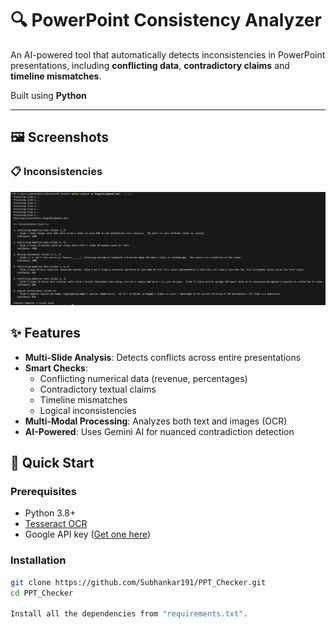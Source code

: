 # 🔍 PowerPoint Consistency Analyzer

An AI-powered tool that automatically detects inconsistencies in PowerPoint presentations, including **conflicting data**, **contradictory claims** and **timeline mismatches**.

Built using **Python**

---

## 🖼️ Screenshots

### 📋 Inconsistencies
![Result](./screenshot/Screenshot_1.png)


## ✨ Features

- **Multi-Slide Analysis**: Detects conflicts across entire presentations
- **Smart Checks**:
  - Conflicting numerical data (revenue, percentages)
  - Contradictory textual claims
  - Timeline mismatches
  - Logical inconsistencies
- **Multi-Modal Processing**: Analyzes both text and images (OCR)
- **AI-Powered**: Uses Gemini AI for nuanced contradiction detection

## 🚀 Quick Start

### Prerequisites
- Python 3.8+
- [Tesseract OCR](https://github.com/tesseract-ocr/tesseract)
- Google API key ([Get one here](https://aistudio.google.com/app/apikey))

### Installation
```bash
git clone https://github.com/Subhankar191/PPT_Checker.git
cd PPT_Checker

Install all the dependencies from "requirements.txt".

